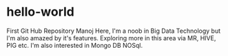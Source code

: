 # hello-world
First Git Hub Repository
Manoj Here, I'm a noob in Big Data Technology but I'm also amazed by it's features. Exploring more in this area  via MR, HIVE, PIG etc. I'm also interested in Mongo DB NOSql.
